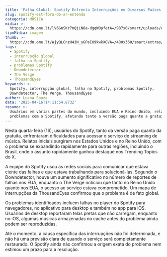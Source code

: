 ```yaml
---
title: 'Falha Global: Spotify Enfrenta Interrupções em Diversos Países'
slug: spotify-est-fora-do-ar-entenda
categoria: MÚSICA
midia: >-
  https://cdn.ome.lt/lV6GnSKr7mQjLN6a-dgqWOpfetA=/987x0/smart/uploads/conteudo/fotos/OMELETE_CAPA_-_2025-04-16T110049.639.png
tipoMidia: imagem
thumb: >-
  https://cdn.ome.lt/WjyQLCnzH4iN_uGPeIH9kwkXGVA=/480x360/smart/extras/conteudos/omelete_THUMB_-_2025-04-16T110042.610.png
tags:
  - Spotify
  - interrupção global
  - falha no Spotify
  - problemas Spotify
  - Downdetector
  - The Verge
  - ThousandEyes
keywords: >-
  Spotify, interrupção global, falha no Spotify, problemas Spotify,
  Downdetector, The Verge, ThousandEyes
author: Luana Souza
data: '2025-04-16T14:11:54.873Z'
resumo: >-
  Usuários em várias partes do mundo, incluindo EUA e Reino Unido, relatam
  problemas com o Spotify, afetando tanto a versão paga quanto a gratuita.
---
```


Nesta quarta-feira (16), usuários do Spotify, tanto da versão paga quanto da gratuita, enfrentaram dificuldades para acessar o serviço de streaming de música. Relatos iniciais surgiram nos Estados Unidos e no Reino Unido, com o problema se expandindo rapidamente para outras regiões, incluindo o Brasil, onde o assunto rapidamente ganhou destaque nos Trending Topics do X.

A equipe do Spotify usou as redes sociais para comunicar que estava ciente das falhas e que estava trabalhando para solucioná-las. Segundo o Downdetector, houve um aumento significativo no número de reportes de falhas nos EUA, enquanto o The Verge noticiou que tanto no Reino Unido quanto nos EUA, o acesso ao serviço estava comprometido. Um mapa de interrupções da ThousandEyes confirmou que o problema é de fato global.

Os problemas identificados incluem falhas no player do Spotify para navegadores, no aplicativo para desktop e também no app para iOS. Usuários de desktop reportaram telas pretas que não carregam, enquanto no iOS, algumas músicas armazenadas no cache antes do problema ainda podem ser reproduzidas.

Até o momento, a causa específica das interrupções não foi determinada, e não há uma previsão clara de quando o serviço será completamente restaurado. O Spotify ainda não confirmou a origem exata do problema nem estimou um prazo para a resolução.
